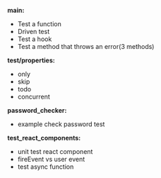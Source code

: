 **main:** 
  - Test a function
  - Driven test
  - Test a hook
  - Test a method that throws an error(3 methods)

**test/properties:**
  - only
  - skip
  - todo
  - concurrent

**password_checker:**
 - example check password test

**test_react_components:**
- unit test react component
- fireEvent vs user event
- test async function
